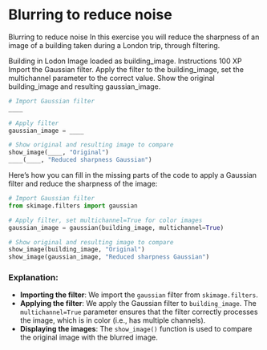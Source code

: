 # Blurring to reduce noise

Blurring to reduce noise
In this exercise you will reduce the sharpness of an image of a building taken during a London trip, through filtering.

Building in Lodon
Image loaded as building_image.
Instructions
100 XP
Import the Gaussian filter.
Apply the filter to the building_image, set the multichannel parameter to the correct value.
Show the original building_image and resulting gaussian_image.


```py
# Import Gaussian filter 
____

# Apply filter
gaussian_image = ____

# Show original and resulting image to compare
show_image(____, "Original")
____(____, "Reduced sharpness Gaussian")
```

Here’s how you can fill in the missing parts of the code to apply a Gaussian filter and reduce the sharpness of the image:

```python
# Import Gaussian filter
from skimage.filters import gaussian

# Apply filter, set multichannel=True for color images
gaussian_image = gaussian(building_image, multichannel=True)

# Show original and resulting image to compare
show_image(building_image, "Original")
show_image(gaussian_image, "Reduced sharpness Gaussian")
```

### Explanation:
- **Importing the filter**: We import the `gaussian` filter from `skimage.filters`.
- **Applying the filter**: We apply the Gaussian filter to `building_image`. The `multichannel=True` parameter ensures that the filter correctly processes the image, which is in color (i.e., has multiple channels).
- **Displaying the images**: The `show_image()` function is used to compare the original image with the blurred image.